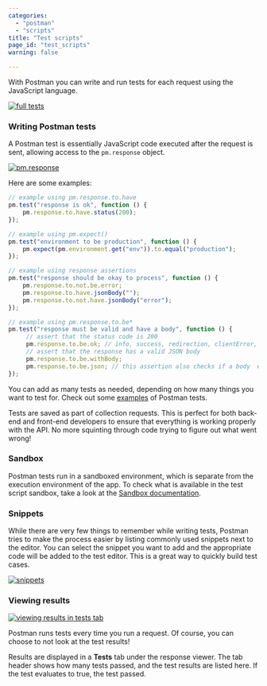 ```yaml
---
categories:
  - "postman"
  - "scripts"
title: "Test scripts"
page_id: "test_scripts"
warning: false

---
```


With Postman you can write and run tests for each request using the JavaScript language.

[![full tests](https://s3.amazonaws.com/postman-static-getpostman-com/postman-docs/randomFullTests2.png)](https://s3.amazonaws.com/postman-static-getpostman-com/postman-docs/randomFullTests2.png)

### Writing Postman tests

A Postman test is essentially JavaScript code executed after the request is sent, allowing access to the `pm.response` object. 

[![pm.response](https://s3.amazonaws.com/postman-static-getpostman-com/postman-docs/randomPmTest.png)](https://s3.amazonaws.com/postman-static-getpostman-com/postman-docs/randomPmTest.png)

Here are some examples:

```js
// example using pm.response.to.have
pm.test("response is ok", function () {
    pm.response.to.have.status(200);
});

// example using pm.expect()
pm.test("environment to be production", function () { 
    pm.expect(pm.environment.get("env")).to.equal("production"); 
});

// example using response assertions
pm.test("response should be okay to process", function () { 
    pm.response.to.not.be.error; 
    pm.response.to.have.jsonBody(""); 
    pm.response.to.not.have.jsonBody("error"); 
});

// example using pm.response.to.be*
pm.test("response must be valid and have a body", function () {
     // assert that the status code is 200
     pm.response.to.be.ok; // info, success, redirection, clientError,  serverError, are other variants
     // assert that the response has a valid JSON body
     pm.response.to.be.withBody;
     pm.response.to.be.json; // this assertion also checks if a body  exists, so the above check is not needed
});
```

You can add as many tests as needed, depending on how many things you want to test for. Check out some [examples](/docs/postman/scripts/test_examples) of Postman tests.

Tests are saved as part of collection requests. This is perfect for both back-end and front-end developers to ensure that everything is working properly with the API. No more squinting through code trying to figure out what went wrong!

### Sandbox

Postman tests run in a sandboxed environment, which is separate from the execution environment of the app. To check what is available in the test script sandbox, take a look at the [Sandbox documentation](/docs/postman/scripts/postman_sandbox).

### Snippets

While there are very few things to remember while writing tests, Postman tries to make the process easier by listing commonly used snippets next to the editor. You can select the snippet you want to add and the appropriate code will be added to the test editor. This is a great way to quickly build test cases.

[![snippets](https://s3.amazonaws.com/postman-static-getpostman-com/postman-docs/randomSnippets.png)](https://s3.amazonaws.com/postman-static-getpostman-com/postman-docs/randomSnippets.png)

### Viewing results

[![viewing results in tests tab](https://www.getpostman.com/img/v1/docs/source/cr-6.png)](https://www.getpostman.com/img/v1/docs/source/cr-6.png)

Postman runs tests every time you run a request. Of course, you can choose to not look at the test results!

Results are displayed in a **Tests** tab under the response viewer. The tab header shows how many tests passed, and the test results are listed here. If the test evaluates to true, the test passed.

